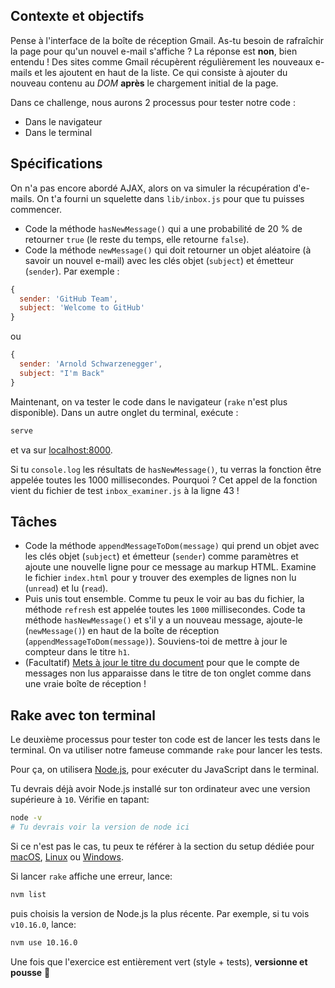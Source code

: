 ## Contexte et objectifs

Pense à l'interface de la boîte de réception Gmail. As-tu besoin de rafraîchir la page pour qu'un nouvel e-mail s'affiche ? La réponse est **non**, bien entendu ! Des sites comme Gmail récupèrent régulièrement les nouveaux e-mails et les ajoutent en haut de la liste. Ce qui consiste à ajouter du nouveau contenu au _DOM_ **après** le chargement initial de la page.

Dans ce challenge, nous aurons 2 processus pour tester notre code :
- Dans le navigateur
- Dans le terminal

## Spécifications

On n'a pas encore abordé AJAX, alors on va simuler la récupération d'e-mails. On t'a fourni un squelette dans `lib/inbox.js` pour que tu puisses commencer.

- Code la méthode `hasNewMessage()` qui a une probabilité de 20 % de retourner `true` (le reste du temps, elle retourne `false`).
- Code la méthode `newMessage()` qui doit retourner un objet aléatoire (à savoir un nouvel e-mail) avec les clés objet (`subject`) et émetteur (`sender`). Par exemple :

```js
{
  sender: 'GitHub Team',
  subject: 'Welcome to GitHub'
}
```

ou

```js
{
  sender: 'Arnold Schwarzenegger',
  subject: "I'm Back"
}
```

Maintenant, on va tester le code dans le navigateur (`rake` n'est plus disponible). Dans un autre onglet du terminal, exécute :

```bash
serve
```

et va sur [localhost:8000](http://localhost:8000).

Si tu `console.log` les résultats de `hasNewMessage()`, tu verras la fonction être appelée toutes les 1000 millisecondes. Pourquoi ? Cet appel de la fonction vient du fichier de test `inbox_examiner.js` à la ligne 43 !

## Tâches

- Code la méthode `appendMessageToDom(message)` qui prend un objet avec les clés objet (`subject`) et émetteur (`sender`) comme paramètres et ajoute une nouvelle ligne pour ce message au markup HTML. Examine le fichier `index.html` pour y trouver des exemples de lignes non lu (`unread`) et lu (`read`).
- Puis unis tout ensemble. Comme tu peux le voir au bas du fichier, la méthode `refresh` est appelée toutes les `1000` millisecondes. Code ta méthode `hasNewMessage()` et s'il y a un nouveau message, ajoute-le (`newMessage()`) en haut de la boîte de réception (`appendMessageToDom(message)`). Souviens-toi de mettre à jour le compteur dans le titre `h1`.
- (Facultatif) [Mets à jour le titre du document](https://developer.mozilla.org/en-US/docs/Web/API/Document/title) pour que le compte de messages non lus apparaisse dans le titre de ton onglet comme dans une vraie boîte de réception !

## Rake avec ton terminal

Le deuxième processus pour tester ton code est de lancer les tests dans le terminal. On va utiliser notre fameuse commande `rake` pour lancer les tests.

Pour ça, on utilisera [Node.js](https://nodejs.org/en/), pour exécuter du JavaScript dans le terminal.

Tu devrais déjà avoir Node.js installé sur ton ordinateur avec une version supérieure à `10`. Vérifie en tapant:

```bash
node -v
# Tu devrais voir la version de node ici
```

Si ce n'est pas le cas, tu peux te référer à la section du setup dédiée pour [macOS](https://github.com/lewagon/setup/blob/master/macos.md#nodejs), [Linux](https://github.com/lewagon/setup/blob/master/ubuntu.md#nodejs) ou [Windows](https://github.com/lewagon/setup/blob/master/windows.md#nodejs).

Si lancer `rake` affiche une erreur, lance:
```bash
nvm list
```
puis choisis la version de Node.js la plus récente. Par exemple, si tu vois `v10.16.0`, lance:
```bash
nvm use 10.16.0
```

Une fois que l'exercice est entièrement vert (style + tests), **versionne et pousse** 🙏
